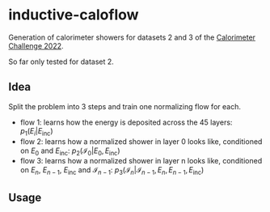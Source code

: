 # inductive-caloflow

Generation of calorimeter showers for datasets 2 and 3 of the [Calorimeter Challenge 2022](https://calochallenge.github.io/homepage/).

So far only tested for dataset 2.

## Idea

Split the problem into 3 steps and train one normalizing flow for each.
- flow 1: learns how the energy is deposited across the 45 layers: $p_1(E_i | E_\text{inc})$
- flow 2: learns how a normalized shower in layer 0 looks like, conditioned on $E_0$ and $E_\text{inc}$: $p_2(\mathcal{I}_0 | E_0, E_\text{inc})$
- flow 3: learns how a normalized shower in layer n looks like, conditioned on $E_n$, $E_{n-1}$, $E_\text{inc}$ and $\mathcal{I}_{n-1}$: $p_3(\mathcal{I}_n | \mathcal{I}_{n-1}, E_n, E_{n-1}, E_\text{inc})$


## Usage

